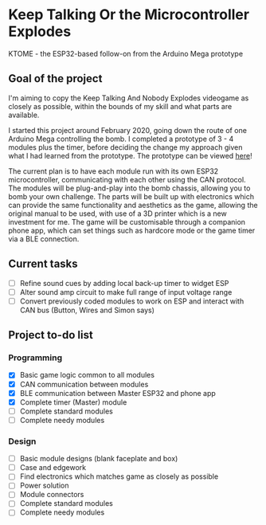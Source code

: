 # Keep Talking Or the Microcontroller Explodes
KTOME - the ESP32-based follow-on from the Arduino Mega prototype

## Goal of the project
I'm aiming to copy the Keep Talking And Nobody Explodes videogame as closely as possible, within the bounds of my skill and what parts are available.

I started this project around February 2020, going down the route of one Arduino Mega controlling the bomb. I completed a prototype of 3 - 4 modules plus the timer, before deciding the change my approach given what I had learned from the prototype. The prototype can be viewed [here](https://www.youtube.com/watch?v=qZbycguCcf4)!

The current plan is to have each module run with its own ESP32 microcontroller, communicating with each other using the CAN protocol. The modules will be plug-and-play into the bomb chassis, allowing you to bomb your own challenge. The parts will be built up with electronics which can provide the same functionality and aesthetics as the game, allowing the original manual to be used, with use of a 3D printer which is a new investment for me. The game will be customisable through a companion phone app, which can set things such as hardcore mode or the game timer via a BLE connection.

## Current tasks
- [ ] Refine sound cues by adding local back-up timer to widget ESP
- [ ] Alter sound amp circuit to make full range of input voltage range
- [ ] Convert previously coded modules to work on ESP and interact with CAN bus (Button, Wires and Simon says)

## Project to-do list
### Programming
- [x] Basic game logic common to all modules
- [x] CAN communication between modules
- [x] BLE communication between Master ESP32 and phone app
- [x] Complete timer (Master) module
- [ ] Complete standard modules
- [ ] Complete needy modules
### Design
- [ ] Basic module designs (blank faceplate and box)
- [ ] Case and edgework
- [ ] Find electronics which matches game as closely as possible
- [ ] Power solution
- [ ] Module connectors
- [ ] Complete standard modules
- [ ] Complete needy modules
